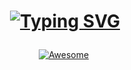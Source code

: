 <h1 align='center'> 

<a href="https://git.io/typing-svg"><img src="https://readme-typing-svg.herokuapp.com?font=Courier&weight=600&size=35&duration=5500&pause=1500&color=13F700&random=false&width=435&lines=Follow+the+white+rabbit!" alt="Typing SVG" /></a>

</h1>

<div align="center" markdown="1">  
  
[![Awesome](https://cdn.rawgit.com/sindresorhus/awesome/d7305f38d29fed78fa85652e3a63e154dd8e8829/media/badge.svg)](https://github.com/sindresorhus/awesome)&#160;

</div>
